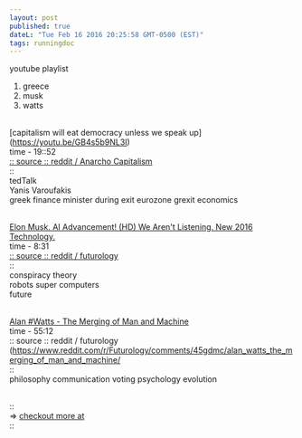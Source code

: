 ```yaml
---
layout: post
published: true
dateL: "Tue Feb 16 2016 20:25:58 GMT-0500 (EST)"
tags: runningdoc
---
```



youtube playlist

1. greece 
2. musk 
3. watts


<br> [capitalism will eat democracy unless we speak up]
(https://youtu.be/GB4s5b9NL3I)
<br/> time - 19::52
<br/> [:: source :: reddit / Anarcho Capitalism](https://www.reddit.com/r/Anarcho_Capitalism/comments/45yqnh/wow_ted_talks_really_suck_now_capitalism_will_eat/)
<br/>::
<br/>tedTalk 
<br/>Yanis Varoufakis
<br/>greek finance minister during exit eurozone grexit economics

<br/>[Elon Musk. AI Advancement! (HD) We Aren't Listening. New 2016 Technology.](https://www.youtube.com/watch?v=RrXS24CDqc4)
<br/>time - 8:31
<br/>[:: source :: reddit / futurology](https://www.reddit.com/r/Futurology/comments/45icn1/elon_musk_ai_advancement_will_be_here_before_we/)
<br/>::
<br/>conspiracy theory
<br/>robots super computers
<br/>future


<br/>[Alan #Watts - The Merging of Man and Machine](https://www.youtube.com/watch?v=_aeC8zcS1TU)
<br/>time - 55:12
<br/>:: source :: reddit / futurology
(https://www.reddit.com/r/Futurology/comments/45gdmc/alan_watts_the_merging_of_man_and_machine/
<br/>::
<br/>philosophy communication voting psychology evolution


<br/>::
<br/>=> [checkout more at](gplus.to/wommy)
<br/>::
